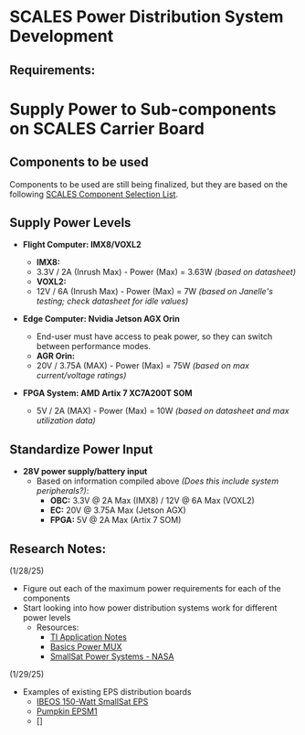 # SCALES Power Distribution System Development

## Requirements:
# Supply Power to Sub-components on SCALES Carrier Board

## Components to be used
Components to be used are still being finalized, but they are based on the following [SCALES Component Selection List](https://livecsupomona.sharepoint.com/:x:/r/sites/broncospacelab/Shared%20Documents/SCALES%20-%20General/Documentation/Hardware/SCALES%20Hardware%20Component%20Selection.xlsx?d=w0a79ca0a7f3241a1b204a2bc7466c9c3&csf=1&web=1&e=7n6GZM).

## Supply Power Levels

- **Flight Computer: IMX8/VOXL2**
  - **IMX8:** 
   - 3.3V / 2A (Inrush Max) - Power (Max) = 3.63W *(based on datasheet)*
  - **VOXL2:** 
   - 12V / 6A (Inrush Max) - Power (Max) = 7W *(based on Janelle's testing; check datasheet for idle values)*

- **Edge Computer: Nvidia Jetson AGX Orin**
  - End-user must have access to peak power, so they can switch between performance modes.
  - **AGR Orin:** 
   - 20V / 3.75A (MAX) - Power (Max) = 75W *(based on max current/voltage ratings)*

- **FPGA System: AMD Artix 7 XC7A200T SOM**
   - 5V / 2A (MAX) - Power (Max) = 10W *(based on datasheet and max utilization data)*

## Standardize Power Input

- **28V power supply/battery input**
  - Based on information compiled above *(Does this include system peripherals?)*:
    - **OBC:** 3.3V @ 2A Max (IMX8) / 12V @ 6A Max (VOXL2)
    - **EC:** 20V @ 3.75A Max (Jetson AGX)
    - **FPGA:** 5V @ 2A Max (Artix 7 SOM)
   

## Research Notes:
(1/28/25)
- Figure out each of the maximum power requirements for each of the components
- Start looking into how power distribution systems work for different power levels
   * Resources: 
      - [TI Application Notes](https://www.ti.com/lit/an/slva887/slva887.pdf?ts=1738125836647&ref_url=https%3A%2F%2Fwww.ti.com%2Fproduct%2FTPS22993)
      - [Basics Power MUX](https://www.ti.com/lit/an/slvae51a/slvae51a.pdf?ts=1738126325034&ref_url=https%3A%2F%2Fwww.ti.com%2Fproduct%2FTPS2115A)
      - [SmallSat Power Systems - NASA](https://www.nasa.gov/smallsat-institute/sst-soa/power-subsystems/#:~:text=Power%20storage%20is%20typically%20applied,control%20to%20spacecraft%20electrical%20loads.)

(1/29/25)
- Examples of existing EPS distribution boards
   * [IBEOS 150-Watt SmallSat EPS](https://www.ibeos.com/150w-eps-datasheet)
   * [Pumpkin EPSM1](https://www.pumpkininc.com/space/datasheet/710-01952-C_DS_EPSM_1.pdf)
   * []




